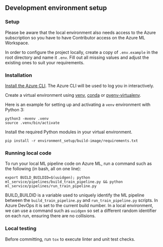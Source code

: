 ## Development environment setup

### Setup

Please be aware that the local environment also needs access to the Azure subscription so you have to have Contributor access on the Azure ML Workspace.

In order to configure the project locally, create a copy of `.env.example` in the root directory and name it `.env`. Fill out all missing values and adjust the existing ones to suit your requirements. 

### Installation

[Install the Azure CLI](https://docs.microsoft.com/en-us/cli/azure/install-azure-cli). The Azure CLI will be used to log you in interactively.

Create a virtual environment using [venv](https://docs.python.org/3/library/venv.html), [conda](https://docs.conda.io/projects/conda/en/latest/user-guide/tasks/manage-environments.html) or [pyenv-virtualenv](https://github.com/pyenv/pyenv-virtualenv). 

Here is an example for setting up and activating a `venv` environment with Python 3:

```
python3 -mvenv .venv
source .venv/bin/activate
```

Install the required Python modules in your virtual environment.

```
pip install -r environment_setup/build-image/requirements.txt 
```

### Running local code

To run your local ML pipeline code on Azure ML, run a command such as the following (in bash, all on one line):

```
export BUILD_BUILDID=$(uuidgen); python ml_service/pipelines/build_train_pipeline.py && python ml_service/pipelines/run_train_pipeline.py
```

BUILD_BUILDID is a variable used to uniquely identify the ML pipeline between the
`build_train_pipeline.py` and `run_train_pipeline.py` scripts. In Azure DevOps it is
set to the current build number. In a local environment, we can use a command such as
`uuidgen` so set a different random identifier on each run, ensuring there are 
no collisions.

### Local testing

Before committing, run `tox` to execute linter and unit test checks.
